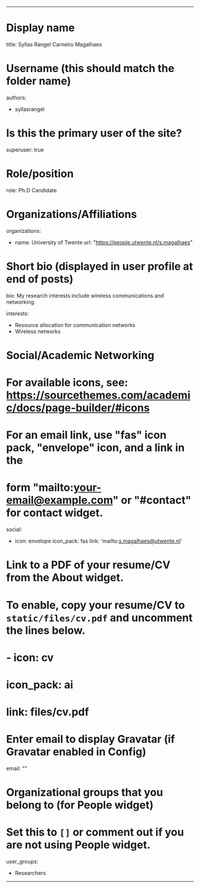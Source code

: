 
---
# Display name
title: Syllas Rangel Carneiro Magalhaes

# Username (this should match the folder name)
authors:
- syllasrangel

# Is this the primary user of the site?
superuser: true

# Role/position
role: Ph.D Candidate

# Organizations/Affiliations
organizations:
- name: University of Twente
  url: "https://people.utwente.nl/s.magalhaes"

# Short bio (displayed in user profile at end of posts)
bio: My research interests include wireless communications and networking. 

interests:
- Resource allocation for communication networks
- Wireless networks

# Social/Academic Networking
# For available icons, see: https://sourcethemes.com/academic/docs/page-builder/#icons
#   For an email link, use "fas" icon pack, "envelope" icon, and a link in the
#   form "mailto:your-email@example.com" or "#contact" for contact widget.
social:
- icon: envelope
  icon_pack: fas
  link: 'mailto:s.magalhaes@utwente.nl'
# Link to a PDF of your resume/CV from the About widget.
# To enable, copy your resume/CV to `static/files/cv.pdf` and uncomment the lines below.
# - icon: cv
#   icon_pack: ai
#   link: files/cv.pdf

# Enter email to display Gravatar (if Gravatar enabled in Config)
email: ""

# Organizational groups that you belong to (for People widget)
#   Set this to `[]` or comment out if you are not using People widget.
user_groups:
- Researchers
---
